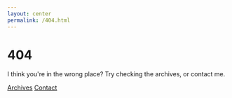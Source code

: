 ```yaml
---
layout: center
permalink: /404.html
---
```


# 404

I think you're in the wrong place? Try checking the archives, or contact me.

<div class="mt3">
  <a href="{{ site.baseurl }}/archives/" class="button button-blue button-big">Archives</a>
  <a href="{{ site.baseurl }}/contact/" class="button button-blue button-big">Contact</a>
</div>
